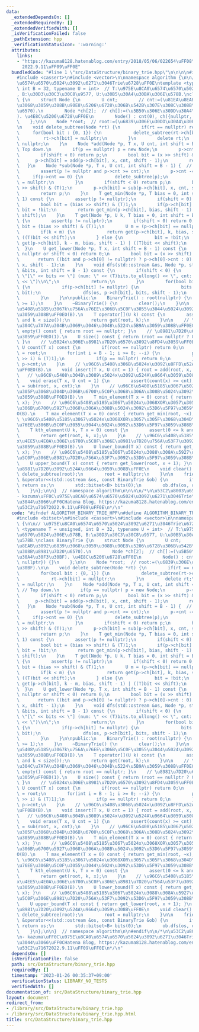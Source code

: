 ```yaml
---
data:
  _extendedDependsOn: []
  _extendedRequiredBy: []
  _extendedVerifiedWith: []
  _isVerificationFailed: false
  _pathExtension: hpp
  _verificationStatusIcon: ':warning:'
  attributes:
    links:
    - "https://kazuma8128.hatenablog.com/entry/2018/05/06/022654\uFF08\u53C2\u7167\
      2022.9.11\uFF09\uFF0E"
  bundledCode: "#line 1 \"src/DataStructure/binary_trie.hpp\"\n\n\n\n#include <bitset>\n\
    #include <cassert>\n#include <vector>\n\nnamespace algorithm {\n\n// \u975E\u8CA0\
    \u6574\u6570\u5024\u3092\u6271\u3046Trie\u6728\uFF0E\ntemplate <typename T = unsigned,\
    \ int B = 32, typename U = int>  // T:\u975E\u8CA0\u6574\u6570\u5024\u306E\u578B\
    , B:\u30D3\u30C3\u30C8\u9577, U:\u30B5\u30A4\u30BA\u306E\u578B.\nclass BinaryTrie\
    \ {\n    struct Node {\n        U cnt;        // cnt:=(\u81EA\u8EAB\u3092\u6839\
    \u3068\u3059\u308B\u90E8\u5206\u6728\u306B\u542B\u307E\u308C\u308B\u8981\u7D20\
    \u6570).\n        Node *ch[2];  // ch[]:=(\u5B50\u306E\u30DD\u30A4\u30F3\u30BF\
    ). \u4E8C\u5206\u6728\uFF0E\n        Node() : cnt(0), ch({nullptr, nullptr}) {}\n\
    \    };\n\n    Node *root;  // root:=(\u6839\u306E\u30DD\u30A4\u30F3\u30BF).\n\
    \n    void delete_subtree(Node *rt) {\n        if(rt == nullptr) return;\n   \
    \     for(bool bit : {0, 1}) {\n            delete_subtree(rt->ch[bit]);\n   \
    \         rt->ch[bit] = nullptr;\n        }\n        delete rt;\n        rt =\
    \ nullptr;\n    }\n    Node *add(Node *p, T x, U cnt, int shift = B - 1) {  //\
    \ Top down.\n        if(p == nullptr) p = new Node;\n        p->cnt += cnt;\n\
    \        if(shift < 0) return p;\n        bool bit = (x >> shift) & (T)1;\n  \
    \      p->ch[bit] = add(p->ch[bit], x, cnt, shift - 1);\n        return p;\n \
    \   }\n    Node *sub(Node *p, T x, U cnt, int shift = B - 1) {  // Top down.\n\
    \        assert(p != nullptr and p->cnt >= cnt);\n        p->cnt -= cnt;\n   \
    \     if(p->cnt == 0) {\n            delete_subtree(p);\n            return p\
    \ = nullptr;\n        }\n        if(shift < 0) return p;\n        bool bit = (x\
    \ >> shift) & (T)1;\n        p->ch[bit] = sub(p->ch[bit], x, cnt, shift - 1);\n\
    \        return p;\n    }\n    T get_min(Node *p, T bias = 0, int shift = B -\
    \ 1) const {\n        assert(p != nullptr);\n        if(shift < 0) return 0;\n\
    \        bool bit = (bias >> shift) & (T)1;\n        if(p->ch[bit] == nullptr)\
    \ bit = !bit;\n        return get_min(p->ch[bit], bias, shift - 1) | ((T)bit <<\
    \ shift);\n    }\n    T get(Node *p, U k, T bias = 0, int shift = B - 1) const\
    \ {\n        assert(p != nullptr);\n        if(shift < 0) return 0;\n        bool\
    \ bit = (bias >> shift) & (T)1;\n        U m = (p->ch[bit] == nullptr ? 0 : p->ch[bit]->cnt);\n\
    \        if(k < m) {\n            return get(p->ch[bit], k, bias, shift - 1) |\
    \ ((T)bit << shift);\n        } else {\n            bit = !bit;\n            return\
    \ get(p->ch[bit], k - m, bias, shift - 1) | ((T)bit << shift);\n        }\n  \
    \  }\n    U get_lower(Node *p, T x, int shift = B - 1) const {\n        if(p ==\
    \ nullptr or shift < 0) return 0;\n        bool bit = (x >> shift) & (T)1;\n \
    \       return ((bit and p->ch[0] != nullptr) ? p->ch[0]->cnt : 0) + get_lower(p->ch[bit],\
    \ x, shift - 1);\n    }\n    void dfs(std::ostream &os, Node *p, std::bitset<B>\
    \ &bits, int shift = B - 1) const {\n        if(shift < 0) {\n            os <<\
    \ \"[\" << bits << \"] (num: \" << (T)bits.to_ullong() << \", cnt: \" << p->cnt\
    \ << \")\\n\";\n            return;\n        }\n        for(bool bit : {0, 1})\
    \ {\n            if(p->ch[bit] != nullptr) {\n                bits.set(shift,\
    \ bit);\n                dfs(os, p->ch[bit], bits, shift - 1);\n            }\n\
    \        }\n    }\n\npublic:\n    BinaryTrie() : root(nullptr) {\n        static_assert(B\
    \ >= 1);\n    }\n    ~BinaryTrie() {\n        clear();\n    }\n\n    // \u96C6\
    \u5408\u5185\u3067k\u756A\u76EE\u306B\u5C0F\u3055\u3044\u5024\u3092\u53D6\u5F97\
    \u3059\u308B\uFF0EO(B).\n    T operator[](U k) const {\n        assert(0 <= k\
    \ and k < size());\n        return get(root, k);\n    }\n\n    // \u8981\u7D20\
    \u304C\u7A7A\u304B\u3069\u3046\u304B\u5224\u5B9A\u3059\u308B\uFF0EO(1).\n    bool\
    \ empty() const { return root == nullptr; }\n    // \u8981\u7D20\u6570\u3092\u8FD4\
    \u3059\uFF0EO(1).\n    U size() const { return (root == nullptr ? 0 : root->cnt);\
    \ }\n    // \u5024x\u306E\u8981\u7D20\u6570\u3092\u8FD4\u3059\uFF0EO(B).\n   \
    \ U count(T x) const {\n        if(root == nullptr) return 0;\n        Node *p\
    \ = root;\n        for(int i = B - 1; i >= 0; --i) {\n            p = p->ch[(x\
    \ >> i) & (T)1];\n            if(p == nullptr) return 0;\n        }\n        return\
    \ p->cnt;\n    }\n    // \u96C6\u5408\u306B\u5024x\u3092\u8FFD\u52A0\u3059\u308B\
    \uFF0EO(B).\n    void insert(T x, U cnt = 1) { root = add(root, x, cnt); }\n \
    \   // \u96C6\u5408\u304B\u3089\u5024x\u3092\u524A\u9664\u3059\u308B\uFF0EO(B).\n\
    \    void erase(T x, U cnt = 1) {\n        assert(count(x) >= cnt);\n        root\
    \ = sub(root, x, cnt);\n    }\n    // \u96C6\u5408\u5185\u3067\u5024x\u3068XOR\u3057\
    \u305F\u3068\u304D\u306B\u6700\u5C0F\u3068\u306A\u308B\u5024\u3092\u53D6\u5F97\
    \u3059\u308B\uFF0EO(B).\n    T min_element(T x = 0) const { return get_min(root,\
    \ x); }\n    // \u96C6\u5408\u5185\u3067\u5024x\u3068XOR\u3057\u305F\u3068\u304D\
    \u306B\u6700\u5927\u3068\u306A\u308B\u5024\u3092\u53D6\u5F97\u3059\u308B\uFF0E\
    O(B).\n    T max_element(T x = 0) const { return get_min(root, ~x); }\n    //\
    \ \u96C6\u5408\u5185\u3067\u5024x\u3068XOR\u3057\u305F\u3068\u304D\u306Bk\u756A\
    \u76EE\u306B\u5C0F\u3055\u3044\u5024\u3092\u53D6\u5F97\u3059\u308B\uFF0EO(B).\n\
    \    T kth_element(U k, T x = 0) const {\n        assert(0 <= k and k < size());\n\
    \        return get(root, k, x);\n    }\n    // \u96C6\u5408\u5185\u3067\u5024\
    x\u4EE5\u4E0A\u306E\u6700\u5C0F\u306E\u8981\u7D20\u756A\u53F7\u3092\u53D6\u5F97\
    \u3059\u308B\uFF0EO(B).\n    U lower_bound(T x) const { return get_lower(root,\
    \ x); }\n    // \u96C6\u5408\u5185\u3067\u5024x\u3088\u308A\u5927\u304D\u3044\u6700\
    \u5C0F\u306E\u8981\u7D20\u756A\u53F7\u3092\u53D6\u5F97\u3059\u308B\uFF0EO(B).\n\
    \    U upper_bound(T x) const { return get_lower(root, x + 1); }\n    // \u5168\
    \u8981\u7D20\u3092\u524A\u9664\u3059\u308B\uFF0E\n    void clear() {\n       \
    \ delete_subtree(root);\n        root = nullptr;\n    }\n\n    friend std::ostream\
    \ &operator<<(std::ostream &os, const BinaryTrie &ob) {\n        if(ob.empty())\
    \ return os;\n        std::bitset<B> bits(0);\n        ob.dfs(os, ob.root, bits);\n\
    \    }\n};\n\n}  // namespace algorithm\n\n\n\n/*\n\u53C2\u8003\u6587\u732E\n\
    - kazuma\uFF0C\u975E\u8CA0\u6574\u6570\u5024\u3092\u6271\u3046Trie\u306B\u3064\
    \u3044\u3066\uFF0CHatena Blog, https://kazuma8128.hatenablog.com/entry/2018/05/06/022654\uFF08\
    \u53C2\u71672022.9.11\uFF09\uFF0E\n*/\n"
  code: "#ifndef ALGORITHM_BINARY_TRIE_HPP\n#define ALGORITHM_BINARY_TRIE_HPP 1\n\n\
    #include <bitset>\n#include <cassert>\n#include <vector>\n\nnamespace algorithm\
    \ {\n\n// \u975E\u8CA0\u6574\u6570\u5024\u3092\u6271\u3046Trie\u6728\uFF0E\ntemplate\
    \ <typename T = unsigned, int B = 32, typename U = int>  // T:\u975E\u8CA0\u6574\
    \u6570\u5024\u306E\u578B, B:\u30D3\u30C3\u30C8\u9577, U:\u30B5\u30A4\u30BA\u306E\
    \u578B.\nclass BinaryTrie {\n    struct Node {\n        U cnt;        // cnt:=(\u81EA\
    \u8EAB\u3092\u6839\u3068\u3059\u308B\u90E8\u5206\u6728\u306B\u542B\u307E\u308C\
    \u308B\u8981\u7D20\u6570).\n        Node *ch[2];  // ch[]:=(\u5B50\u306E\u30DD\
    \u30A4\u30F3\u30BF). \u4E8C\u5206\u6728\uFF0E\n        Node() : cnt(0), ch({nullptr,\
    \ nullptr}) {}\n    };\n\n    Node *root;  // root:=(\u6839\u306E\u30DD\u30A4\u30F3\
    \u30BF).\n\n    void delete_subtree(Node *rt) {\n        if(rt == nullptr) return;\n\
    \        for(bool bit : {0, 1}) {\n            delete_subtree(rt->ch[bit]);\n\
    \            rt->ch[bit] = nullptr;\n        }\n        delete rt;\n        rt\
    \ = nullptr;\n    }\n    Node *add(Node *p, T x, U cnt, int shift = B - 1) { \
    \ // Top down.\n        if(p == nullptr) p = new Node;\n        p->cnt += cnt;\n\
    \        if(shift < 0) return p;\n        bool bit = (x >> shift) & (T)1;\n  \
    \      p->ch[bit] = add(p->ch[bit], x, cnt, shift - 1);\n        return p;\n \
    \   }\n    Node *sub(Node *p, T x, U cnt, int shift = B - 1) {  // Top down.\n\
    \        assert(p != nullptr and p->cnt >= cnt);\n        p->cnt -= cnt;\n   \
    \     if(p->cnt == 0) {\n            delete_subtree(p);\n            return p\
    \ = nullptr;\n        }\n        if(shift < 0) return p;\n        bool bit = (x\
    \ >> shift) & (T)1;\n        p->ch[bit] = sub(p->ch[bit], x, cnt, shift - 1);\n\
    \        return p;\n    }\n    T get_min(Node *p, T bias = 0, int shift = B -\
    \ 1) const {\n        assert(p != nullptr);\n        if(shift < 0) return 0;\n\
    \        bool bit = (bias >> shift) & (T)1;\n        if(p->ch[bit] == nullptr)\
    \ bit = !bit;\n        return get_min(p->ch[bit], bias, shift - 1) | ((T)bit <<\
    \ shift);\n    }\n    T get(Node *p, U k, T bias = 0, int shift = B - 1) const\
    \ {\n        assert(p != nullptr);\n        if(shift < 0) return 0;\n        bool\
    \ bit = (bias >> shift) & (T)1;\n        U m = (p->ch[bit] == nullptr ? 0 : p->ch[bit]->cnt);\n\
    \        if(k < m) {\n            return get(p->ch[bit], k, bias, shift - 1) |\
    \ ((T)bit << shift);\n        } else {\n            bit = !bit;\n            return\
    \ get(p->ch[bit], k - m, bias, shift - 1) | ((T)bit << shift);\n        }\n  \
    \  }\n    U get_lower(Node *p, T x, int shift = B - 1) const {\n        if(p ==\
    \ nullptr or shift < 0) return 0;\n        bool bit = (x >> shift) & (T)1;\n \
    \       return ((bit and p->ch[0] != nullptr) ? p->ch[0]->cnt : 0) + get_lower(p->ch[bit],\
    \ x, shift - 1);\n    }\n    void dfs(std::ostream &os, Node *p, std::bitset<B>\
    \ &bits, int shift = B - 1) const {\n        if(shift < 0) {\n            os <<\
    \ \"[\" << bits << \"] (num: \" << (T)bits.to_ullong() << \", cnt: \" << p->cnt\
    \ << \")\\n\";\n            return;\n        }\n        for(bool bit : {0, 1})\
    \ {\n            if(p->ch[bit] != nullptr) {\n                bits.set(shift,\
    \ bit);\n                dfs(os, p->ch[bit], bits, shift - 1);\n            }\n\
    \        }\n    }\n\npublic:\n    BinaryTrie() : root(nullptr) {\n        static_assert(B\
    \ >= 1);\n    }\n    ~BinaryTrie() {\n        clear();\n    }\n\n    // \u96C6\
    \u5408\u5185\u3067k\u756A\u76EE\u306B\u5C0F\u3055\u3044\u5024\u3092\u53D6\u5F97\
    \u3059\u308B\uFF0EO(B).\n    T operator[](U k) const {\n        assert(0 <= k\
    \ and k < size());\n        return get(root, k);\n    }\n\n    // \u8981\u7D20\
    \u304C\u7A7A\u304B\u3069\u3046\u304B\u5224\u5B9A\u3059\u308B\uFF0EO(1).\n    bool\
    \ empty() const { return root == nullptr; }\n    // \u8981\u7D20\u6570\u3092\u8FD4\
    \u3059\uFF0EO(1).\n    U size() const { return (root == nullptr ? 0 : root->cnt);\
    \ }\n    // \u5024x\u306E\u8981\u7D20\u6570\u3092\u8FD4\u3059\uFF0EO(B).\n   \
    \ U count(T x) const {\n        if(root == nullptr) return 0;\n        Node *p\
    \ = root;\n        for(int i = B - 1; i >= 0; --i) {\n            p = p->ch[(x\
    \ >> i) & (T)1];\n            if(p == nullptr) return 0;\n        }\n        return\
    \ p->cnt;\n    }\n    // \u96C6\u5408\u306B\u5024x\u3092\u8FFD\u52A0\u3059\u308B\
    \uFF0EO(B).\n    void insert(T x, U cnt = 1) { root = add(root, x, cnt); }\n \
    \   // \u96C6\u5408\u304B\u3089\u5024x\u3092\u524A\u9664\u3059\u308B\uFF0EO(B).\n\
    \    void erase(T x, U cnt = 1) {\n        assert(count(x) >= cnt);\n        root\
    \ = sub(root, x, cnt);\n    }\n    // \u96C6\u5408\u5185\u3067\u5024x\u3068XOR\u3057\
    \u305F\u3068\u304D\u306B\u6700\u5C0F\u3068\u306A\u308B\u5024\u3092\u53D6\u5F97\
    \u3059\u308B\uFF0EO(B).\n    T min_element(T x = 0) const { return get_min(root,\
    \ x); }\n    // \u96C6\u5408\u5185\u3067\u5024x\u3068XOR\u3057\u305F\u3068\u304D\
    \u306B\u6700\u5927\u3068\u306A\u308B\u5024\u3092\u53D6\u5F97\u3059\u308B\uFF0E\
    O(B).\n    T max_element(T x = 0) const { return get_min(root, ~x); }\n    //\
    \ \u96C6\u5408\u5185\u3067\u5024x\u3068XOR\u3057\u305F\u3068\u304D\u306Bk\u756A\
    \u76EE\u306B\u5C0F\u3055\u3044\u5024\u3092\u53D6\u5F97\u3059\u308B\uFF0EO(B).\n\
    \    T kth_element(U k, T x = 0) const {\n        assert(0 <= k and k < size());\n\
    \        return get(root, k, x);\n    }\n    // \u96C6\u5408\u5185\u3067\u5024\
    x\u4EE5\u4E0A\u306E\u6700\u5C0F\u306E\u8981\u7D20\u756A\u53F7\u3092\u53D6\u5F97\
    \u3059\u308B\uFF0EO(B).\n    U lower_bound(T x) const { return get_lower(root,\
    \ x); }\n    // \u96C6\u5408\u5185\u3067\u5024x\u3088\u308A\u5927\u304D\u3044\u6700\
    \u5C0F\u306E\u8981\u7D20\u756A\u53F7\u3092\u53D6\u5F97\u3059\u308B\uFF0EO(B).\n\
    \    U upper_bound(T x) const { return get_lower(root, x + 1); }\n    // \u5168\
    \u8981\u7D20\u3092\u524A\u9664\u3059\u308B\uFF0E\n    void clear() {\n       \
    \ delete_subtree(root);\n        root = nullptr;\n    }\n\n    friend std::ostream\
    \ &operator<<(std::ostream &os, const BinaryTrie &ob) {\n        if(ob.empty())\
    \ return os;\n        std::bitset<B> bits(0);\n        ob.dfs(os, ob.root, bits);\n\
    \    }\n};\n\n}  // namespace algorithm\n\n#endif\n\n/*\n\u53C2\u8003\u6587\u732E\
    \n- kazuma\uFF0C\u975E\u8CA0\u6574\u6570\u5024\u3092\u6271\u3046Trie\u306B\u3064\
    \u3044\u3066\uFF0CHatena Blog, https://kazuma8128.hatenablog.com/entry/2018/05/06/022654\uFF08\
    \u53C2\u71672022.9.11\uFF09\uFF0E\n*/\n"
  dependsOn: []
  isVerificationFile: false
  path: src/DataStructure/binary_trie.hpp
  requiredBy: []
  timestamp: '2023-01-26 00:35:37+09:00'
  verificationStatus: LIBRARY_NO_TESTS
  verifiedWith: []
documentation_of: src/DataStructure/binary_trie.hpp
layout: document
redirect_from:
- /library/src/DataStructure/binary_trie.hpp
- /library/src/DataStructure/binary_trie.hpp.html
title: src/DataStructure/binary_trie.hpp
---
```

